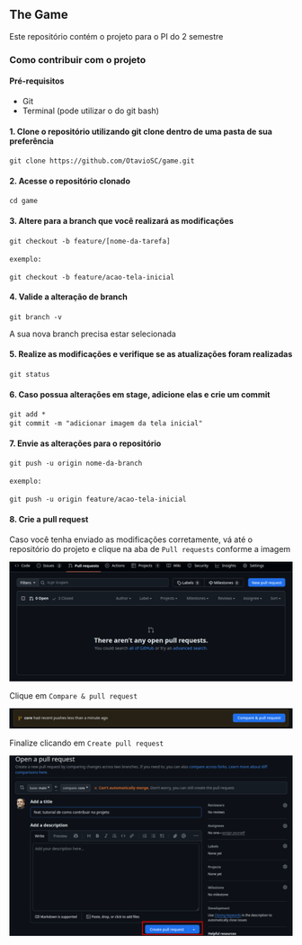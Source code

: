 ## The Game

Este repositório contém o projeto para o PI do 2 semestre

### Como contribuir com o projeto

#### Pré-requisitos
- Git
- Terminal (pode utilizar o do git bash)

#### 1. Clone o repositório utilizando git clone dentro de uma pasta de sua preferência
```
git clone https://github.com/OtavioSC/game.git
```

#### 2. Acesse o repositório clonado
```
cd game
```

#### 3. Altere para a branch que você realizará as modificações
```
git checkout -b feature/[nome-da-tarefa]

exemplo:

git checkout -b feature/acao-tela-inicial
```
#### 4. Valide a alteração de branch
```
git branch -v
```

A sua nova branch precisa estar selecionada

#### 5. Realize as modificações e verifique se as atualizações foram realizadas
```
git status
```

#### 6. Caso possua alterações em stage, adicione elas e crie um commit
```
git add *
git commit -m "adicionar imagem da tela inicial"
```

#### 7. Envie as alterações para o repositório
```
git push -u origin nome-da-branch

exemplo:

git push -u origin feature/acao-tela-inicial
```

#### 8. Crie a pull request
Caso você tenha enviado as modificações corretamente, vá até o repositório do projeto e clique na aba de `Pull requests` conforme a imagem

![alt text](image.png)

Clique em `Compare & pull request`

![alt text](image-1.png)

Finalize clicando em `Create pull request`

![alt text](image-2.png)
